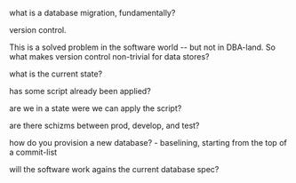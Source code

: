 what is a database migration, fundamentally?

version control.

This is a solved problem in the software world -- but not in DBA-land. So what makes
version control non-trivial for data stores?

what is the current state?

has some script already been applied?

are we in a state were we can apply the script?

are there schizms between prod, develop, and test?

how do you provision a new database? - baselining, starting from the top of a
commit-list

will the software work agains the current database spec?



